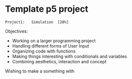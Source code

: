 # Template p5 project


    Project1:   Simulation  [20%]

Objectives:
- Working on a larger programming project
- Handling different forms of User Input
- Organizing code with functions
- Making things interesting with conditionals and variables
- Combining aesthetics, interaction and concept


Wishing to make a something with 